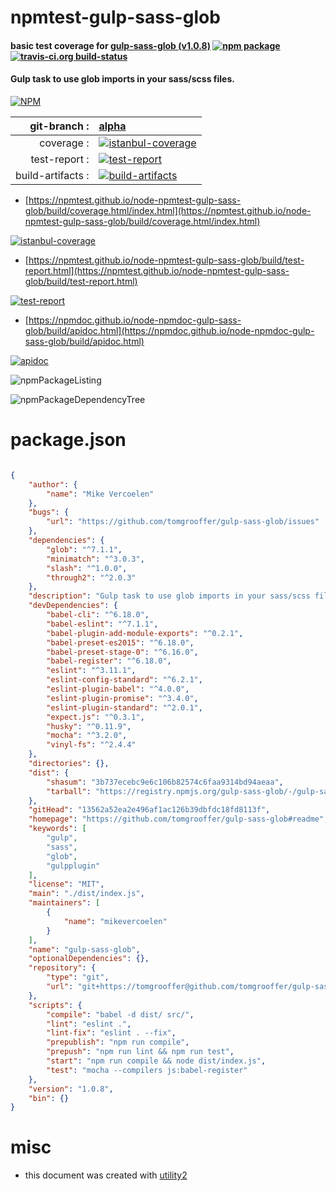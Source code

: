 # npmtest-gulp-sass-glob

#### basic test coverage for  [gulp-sass-glob (v1.0.8)](https://github.com/tomgrooffer/gulp-sass-glob#readme)  [![npm package](https://img.shields.io/npm/v/npmtest-gulp-sass-glob.svg?style=flat-square)](https://www.npmjs.org/package/npmtest-gulp-sass-glob) [![travis-ci.org build-status](https://api.travis-ci.org/npmtest/node-npmtest-gulp-sass-glob.svg)](https://travis-ci.org/npmtest/node-npmtest-gulp-sass-glob)

#### Gulp task to use glob imports in your sass/scss files.

[![NPM](https://nodei.co/npm/gulp-sass-glob.png?downloads=true&downloadRank=true&stars=true)](https://www.npmjs.com/package/gulp-sass-glob)

| git-branch : | [alpha](https://github.com/npmtest/node-npmtest-gulp-sass-glob/tree/alpha)|
|--:|:--|
| coverage : | [![istanbul-coverage](https://npmtest.github.io/node-npmtest-gulp-sass-glob/build/coverage.badge.svg)](https://npmtest.github.io/node-npmtest-gulp-sass-glob/build/coverage.html/index.html)|
| test-report : | [![test-report](https://npmtest.github.io/node-npmtest-gulp-sass-glob/build/test-report.badge.svg)](https://npmtest.github.io/node-npmtest-gulp-sass-glob/build/test-report.html)|
| build-artifacts : | [![build-artifacts](https://npmtest.github.io/node-npmtest-gulp-sass-glob/glyphicons_144_folder_open.png)](https://github.com/npmtest/node-npmtest-gulp-sass-glob/tree/gh-pages/build)|

- [https://npmtest.github.io/node-npmtest-gulp-sass-glob/build/coverage.html/index.html](https://npmtest.github.io/node-npmtest-gulp-sass-glob/build/coverage.html/index.html)

[![istanbul-coverage](https://npmtest.github.io/node-npmtest-gulp-sass-glob/build/screenCapture.buildCi.browser.%252Ftmp%252Fbuild%252Fcoverage.lib.html.png)](https://npmtest.github.io/node-npmtest-gulp-sass-glob/build/coverage.html/index.html)

- [https://npmtest.github.io/node-npmtest-gulp-sass-glob/build/test-report.html](https://npmtest.github.io/node-npmtest-gulp-sass-glob/build/test-report.html)

[![test-report](https://npmtest.github.io/node-npmtest-gulp-sass-glob/build/screenCapture.buildCi.browser.%252Ftmp%252Fbuild%252Ftest-report.html.png)](https://npmtest.github.io/node-npmtest-gulp-sass-glob/build/test-report.html)

- [https://npmdoc.github.io/node-npmdoc-gulp-sass-glob/build/apidoc.html](https://npmdoc.github.io/node-npmdoc-gulp-sass-glob/build/apidoc.html)

[![apidoc](https://npmdoc.github.io/node-npmdoc-gulp-sass-glob/build/screenCapture.buildCi.browser.%252Ftmp%252Fbuild%252Fapidoc.html.png)](https://npmdoc.github.io/node-npmdoc-gulp-sass-glob/build/apidoc.html)

![npmPackageListing](https://npmtest.github.io/node-npmtest-gulp-sass-glob/build/screenCapture.npmPackageListing.svg)

![npmPackageDependencyTree](https://npmtest.github.io/node-npmtest-gulp-sass-glob/build/screenCapture.npmPackageDependencyTree.svg)



# package.json

```json

{
    "author": {
        "name": "Mike Vercoelen"
    },
    "bugs": {
        "url": "https://github.com/tomgrooffer/gulp-sass-glob/issues"
    },
    "dependencies": {
        "glob": "^7.1.1",
        "minimatch": "^3.0.3",
        "slash": "^1.0.0",
        "through2": "^2.0.3"
    },
    "description": "Gulp task to use glob imports in your sass/scss files.",
    "devDependencies": {
        "babel-cli": "^6.18.0",
        "babel-eslint": "^7.1.1",
        "babel-plugin-add-module-exports": "^0.2.1",
        "babel-preset-es2015": "^6.18.0",
        "babel-preset-stage-0": "^6.16.0",
        "babel-register": "^6.18.0",
        "eslint": "^3.11.1",
        "eslint-config-standard": "^6.2.1",
        "eslint-plugin-babel": "^4.0.0",
        "eslint-plugin-promise": "^3.4.0",
        "eslint-plugin-standard": "^2.0.1",
        "expect.js": "^0.3.1",
        "husky": "^0.11.9",
        "mocha": "^3.2.0",
        "vinyl-fs": "^2.4.4"
    },
    "directories": {},
    "dist": {
        "shasum": "3b737ecebc9e6c106b82574c6faa9314bd94aeaa",
        "tarball": "https://registry.npmjs.org/gulp-sass-glob/-/gulp-sass-glob-1.0.8.tgz"
    },
    "gitHead": "13562a52ea2e496af1ac126b39dbfdc18fd8113f",
    "homepage": "https://github.com/tomgrooffer/gulp-sass-glob#readme",
    "keywords": [
        "gulp",
        "sass",
        "glob",
        "gulpplugin"
    ],
    "license": "MIT",
    "main": "./dist/index.js",
    "maintainers": [
        {
            "name": "mikevercoelen"
        }
    ],
    "name": "gulp-sass-glob",
    "optionalDependencies": {},
    "repository": {
        "type": "git",
        "url": "git+https://tomgrooffer@github.com/tomgrooffer/gulp-sass-glob.git"
    },
    "scripts": {
        "compile": "babel -d dist/ src/",
        "lint": "eslint .",
        "lint-fix": "eslint . --fix",
        "prepublish": "npm run compile",
        "prepush": "npm run lint && npm run test",
        "start": "npm run compile && node dist/index.js",
        "test": "mocha --compilers js:babel-register"
    },
    "version": "1.0.8",
    "bin": {}
}
```



# misc
- this document was created with [utility2](https://github.com/kaizhu256/node-utility2)
